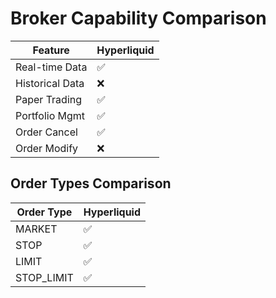 # Broker Capability Comparison

| Feature | Hyperliquid |
|---------|----------|
| Real-time Data | ✅ |
| Historical Data | ❌ |
| Paper Trading | ✅ |
| Portfolio Mgmt | ✅ |
| Order Cancel | ✅ |
| Order Modify | ❌ |

## Order Types Comparison

| Order Type | Hyperliquid |
|------------|----------|
| MARKET | ✅ |
| STOP | ✅ |
| LIMIT | ✅ |
| STOP_LIMIT | ✅ |
